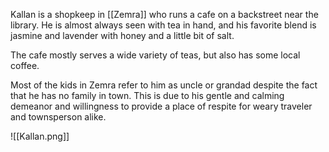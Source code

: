 Kallan is a shopkeep in [[Zemra]] who runs a cafe on a backstreet near the library. He is almost always seen with tea in hand, and his favorite blend is jasmine and lavender with honey and a little bit of salt.

The cafe mostly serves a wide variety of teas, but also has some local coffee.

Most of the kids in Zemra refer to him as uncle or grandad despite the fact that he has no family in town. This is due to his gentle and calming demeanor and willingness to provide a place of respite for weary traveler and townsperson alike.

![[Kallan.png]]
